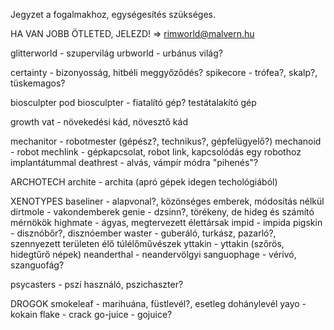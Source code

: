 Jegyzet a fogalmakhoz, egységesítés szükséges.

HA VAN JOBB ÖTLETED, JELEZD! => rimworld@malvern.hu

glitterworld - szupervilág
urbworld - urbánus világ?

certainty - bizonyosság, hitbéli meggyőződés?
spikecore - trófea?, skalp?, tüskemagos?

biosculpter pod
biosculpter - fiatalító gép? testátalakító gép

growth vat - növekedési kád, növesztő kád

mechanitor - robotmester (gépész?, technikus?, gépfelügyelő?)
mechanoid - robot
mechlink - gépkapcsolat, robot link, kapcsolódás egy robothoz implantátummal
deathrest - alvás, vámpír módra "pihenés"?

ARCHOTECH
archite - archita (apró gépek idegen techológiából)

XENOTYPES
baseliner - alapvonal?, közönséges emberek, módosítás nélkül
dirtmole - vakondemberek
genie - dzsinn?, törékeny, de hideg és számító mérnökök
highmate - ágyas, megtervezett élettársak
impid - impida
pigskin - disznóbőr?, disznóember
waster - guberáló, turkász, pazarló?, szennyezett területen élő túlélőművészek
yttakin - yttakin (szőrös, hidegtűrő népek)
neanderthal - neandervölgyi
sanguophage - vérivó, szanguofág?


psycasters - pszí használó, pszichaszter?

DROGOK
smokeleaf - marihuána, füstlevél?, esetleg dohánylevél
yayo - kokain
flake - crack
go-juice - gojuice?